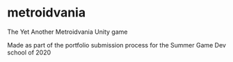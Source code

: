 # metroidvania
The Yet Another Metroidvania Unity game

Made as part of the portfolio submission process for the Summer Game Dev school of 2020
